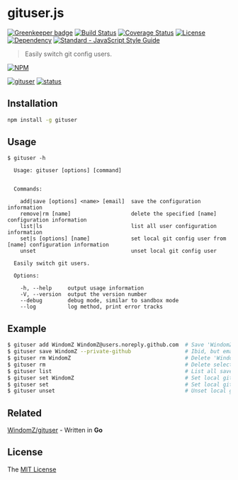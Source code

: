 # gituser.js

[![Greenkeeper badge](https://badges.greenkeeper.io/WindomZ/gituser.js.svg)](https://greenkeeper.io/)
[![Build Status](https://travis-ci.org/WindomZ/gituser.js.svg?branch=master)](https://travis-ci.org/WindomZ/gituser.js)
[![Coverage Status](https://coveralls.io/repos/github/WindomZ/gituser.js/badge.svg?branch=master)](https://coveralls.io/github/WindomZ/gituser.js?branch=master)
[![License](https://img.shields.io/badge/license-MIT-green.svg)](https://opensource.org/licenses/MIT)
[![Dependency](https://david-dm.org/WindomZ/gituser.js.svg)](https://david-dm.org/WindomZ/gituser.js)
[![Standard - JavaScript Style Guide](https://img.shields.io/badge/code_style-standard-brightgreen.svg)](https://standardjs.com/)

> Easily switch git config users.

[![NPM](https://nodei.co/npm/gituser.png)](https://nodei.co/npm/gituser/)

[![gituser](https://img.shields.io/npm/v/gituser.svg)](https://www.npmjs.com/package/gituser)
[![status](https://img.shields.io/badge/status-stable-green.svg)](https://www.npmjs.com/package/gituser)

## Installation

```bash
npm install -g gituser
```

## Usage

```
$ gituser -h

  Usage: gituser [options] [command]


  Commands:

    add|save [options] <name> [email]  save the configuration information
    remove|rm [name]                   delete the specified [name] configuration information
    list|ls                            list all user configuration information
    set|s [options] [name]             set local git config user from [name] configuration information
    unset                              unset local git config user

  Easily switch git users.

  Options:

    -h, --help     output usage information
    -V, --version  output the version number
    --debug        debug mode, similar to sandbox mode
    --log          log method, print error tracks
```

## Example

```bash
$ gituser add WindomZ WindomZ@users.noreply.github.com  # Save 'WindomZ' into configuration file
$ gituser save WindomZ --private-github                 # Ibid, but email is GitHub privacy address
$ gituser rm WindomZ                                    # Delete 'WindomZ' from configuration file
$ gituser rm                                            # Delete selected from configuration file
$ gituser list                                          # List all saved users
$ gituser set WindomZ                                   # Set local git user and email
$ gituser set                                           # Set local git selected user and email
$ gituser unset                                         # Unset local git user and email
```

## Related

[WindomZ/gituser](https://github.com/WindomZ/gituser) - Written in **Go**

## License

The [MIT License](https://github.com/WindomZ/gituser.js/blob/master/LICENSE)
